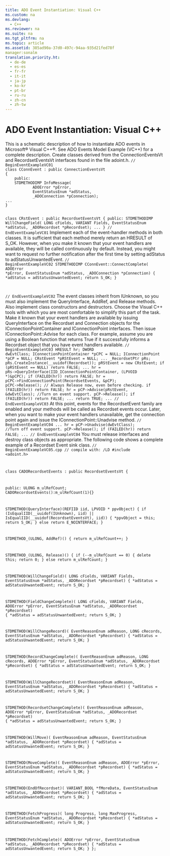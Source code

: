 ```yaml
---
title: ADO Event Instantiation: Visual C++
ms.custom: na
ms.devlang: 
  - C++
ms.reviewer: na
ms.suite: na
ms.tgt_pltfrm: na
ms.topic: article
ms.assetid: 385ad90a-37d0-497c-94aa-935d21fed78f
manager:sonalm
translation.priority.ht: 
  - de-de
  - es-es
  - fr-fr
  - it-it
  - ja-jp
  - ko-kr
  - pt-br
  - ru-ru
  - zh-cn
  - zh-tw
---
```

# ADO Event Instantiation: Visual C++
<?xml version="1.0" encoding="utf-8"?>
<developerReferenceWithoutSyntaxDocument xmlns="http://ddue.schemas.microsoft.com/authoring/2003/5" xmlns:xlink="http://www.w3.org/1999/xlink" xmlns:xsi="http://www.w3.org/2001/XMLSchema-instance" xsi:schemaLocation="http://ddue.schemas.microsoft.com/authoring/2003/5 http://dduestorage.blob.core.windows.net/ddueschema/developer.xsd">
  <introduction>
    <para>This is a schematic description of how to instantiate ADO events in Microsoft® Visual C++®. See <legacyLink xlink:href="29530153-b963-4a7c-8665-2335f1d604a8">ADO Events Model Example (VC++)</legacyLink> for a complete description.</para>
    <para>Create classes derived from the <legacyBold>ConnectionEventsVt</legacyBold> and <legacyBold>RecordsetEventsVt</legacyBold> interfaces found in the file adoint.h.</para>
    <code>// BeginEventExampleVC01
class CConnEvent : public ConnectionEventsVt
{
    public:
    STDMETHODIMP InfoMessage( 
            ADOError *pError,
            EventStatusEnum *adStatus,
            _ADOConnection *pConnection);
...
}

class CRstEvent : public RecordsetEventsVt 
{
    public:
        STDMETHODIMP WillChangeField( 
                LONG cFields,
                VARIANT Fields,
                EventStatusEnum *adStatus,
                _ADORecordset *pRecordset);
...
}
// EndEventExampleVC01</code>
    <para>Implement each of the event-handler methods in both classes. It is sufficient that each method merely return an HRESULT of S_OK. However, when you make it known that your event handlers are available, they will be called continuously by default. Instead, you might want to request no further notification after the first time by setting <legacyBold>adStatus</legacyBold> to <legacyBold>adStatusUnwantedEvent</legacyBold>.</para>
    <code>// BeginEventExampleVC02
STDMETHODIMP CConnEvent::ConnectComplete(
            ADOError *pError,
            EventStatusEnum *adStatus,
            _ADOConnection *pConnection) 
        {
        *adStatus = adStatusUnwantedEvent;
        return S_OK;
        }

// EndEventExampleVC02</code>
    <para>The event classes inherit from <legacyBold>IUnknown</legacyBold>, so you must also implement the <legacyBold>QueryInterface</legacyBold>, <legacyBold>AddRef</legacyBold>, and <legacyBold>Release</legacyBold> methods. Also implement class constructors and destructors. Choose the Visual C++ tools with which you are most comfortable to simplify this part of the task.</para>
    <para>Make it known that your event handlers are available by issuing <legacyBold>QueryInterface</legacyBold> on the <legacyLink xlink:href="ede1415f-c3df-4cc5-a05b-2576b2b84b60">Recordset</legacyLink> and <legacyLink xlink:href="ef6b1824-5b12-43db-89d7-8f3d13896d4d">Connection</legacyLink> objects for the <legacyBold>IConnectionPointContainer</legacyBold> and <legacyBold>IConnectionPoint</legacyBold> interfaces. Then issue <legacyBold>IConnectionPoint::Advise</legacyBold> for each class.</para>
    <para>For example, assume you are using a Boolean function that returns <legacyBold>True</legacyBold> if it successfully informs a <legacyBold>Recordset</legacyBold> object that you have event handlers available.</para>
    <code>// BeginEventExampleVC03
HRESULT    hr;
DWORD      dwEvtClass;
IConnectionPointContainer    *pCPC = NULL;
IConnectionPoint             *pCP = NULL;
CRstEvent                    *pRStEvent = NULL;
...
_RecordsetPtr                pRs;
pRs.CreateInstance(__uuidof(Recordset));
pRStEvent = new CRstEvent;
if (pRStEvent == NULL) return FALSE;
...
hr = pRs-&gt;QueryInterface(IID_IConnectionPointContainer, (LPVOID *)&amp;pCPC);
if (FAILED(hr)) return FALSE;
hr = pCPC-&gt;FindConnectionPoint(RecordsetEvents, &amp;pCP);
pCPC-&gt;Release();    // Always Release now, even before checking.
if (FAILED(hr)) return FALSE;
hr = pCP-&gt;Advise(pRstEvent, &amp;dwEvtClass);   //Turn on event support.
pCP-&gt;Release();
if (FAILED(hr)) return FALSE;
...
return TRUE;
...
// EndEventExampleVC03</code>
    <para>At this point, events for the <legacyBold>RecordsetEvent</legacyBold> family are enabled and your methods will be called as <legacyBold>Recordset</legacyBold> events occur.</para>
    <para>Later, when you want to make your event handlers unavailable, get the connection point again and issue the <legacyBold>IConnectionPoint::Unadvise</legacyBold> method.</para>
    <code>// BeginEventExampleVC04
...
hr = pCP-&gt;Unadvise(dwEvtClass);    //Turn off event support.
pCP-&gt;Release();
if (FAILED(hr)) return FALSE;
...
// EndEventExampleVC04</code>
    <para>You must release interfaces and destroy class objects as appropriate.</para>
    <para>The following code shows a complete example of a <legacyBold>Recordset</legacyBold> Event sink class.</para>
    <code>// BeginEventExampleVC05.cpp
// compile with: /LD
#include &lt;adoint.h&gt;

class CADORecordsetEvents : public RecordsetEventsVt {

public:
   ULONG m_ulRefCount;
   CADORecordsetEvents():m_ulRefCount(1){}

   STDMETHOD(QueryInterface)(REFIID iid, LPVOID * ppvObject) {
      if (IsEqualIID(__uuidof(IUnknown), iid) || IsEqualIID(__uuidof(RecordsetEventsVt), iid)) {
         *ppvObject = this;
         return S_OK;
      }
      else 
         return E_NOINTERFACE;
   }

   STDMETHOD_(ULONG, AddRef)() {
      return m_ulRefCount++;
   }

   STDMETHOD_(ULONG, Release)() {
      if (--m_ulRefCount == 0) {
         delete this;
         return 0;
      }
      else 
         return m_ulRefCount;
   }


   STDMETHOD(WillChangeField)( LONG cFields, 
                               VARIANT Fields, 
                               EventStatusEnum *adStatus,
                               _ADORecordset *pRecordset) {
      *adStatus = adStatusUnwantedEvent; 
      return S_OK;
   }

   STDMETHOD(FieldChangeComplete)( LONG cFields,
                                   VARIANT Fields,
                                   ADOError *pError,
                                   EventStatusEnum *adStatus,
                                   _ADORecordset *pRecordset) {
      *adStatus = adStatusUnwantedEvent; 
      return S_OK;
   }

   STDMETHOD(WillChangeRecord)( EventReasonEnum adReason,
                                LONG cRecords,
                                EventStatusEnum *adStatus,
                                _ADORecordset *pRecordset) {
      *adStatus = adStatusUnwantedEvent; 
      return S_OK;
   }

   STDMETHOD(RecordChangeComplete)( EventReasonEnum adReason,
                                    LONG cRecords,
                                    ADOError  *pError,
                                    EventStatusEnum  *adStatus,
                                    _ADORecordset  *pRecordset) {
      *adStatus = adStatusUnwantedEvent; 
      return S_OK;
   }

   STDMETHOD(WillChangeRecordset)( EventReasonEnum adReason,
                                   EventStatusEnum *adStatus,
                                   _ADORecordset  *pRecordset) {
      *adStatus = adStatusUnwantedEvent; 
      return S_OK;
   }

   STDMETHOD(RecordsetChangeComplete)( EventReasonEnum adReason,
                                       ADOError *pError,
                                       EventStatusEnum  *adStatus,
                                       _ADORecordset  *pRecordset) {
      *adStatus = adStatusUnwantedEvent; 
      return S_OK;
   }

   STDMETHOD(WillMove)( EventReasonEnum adReason,
                        EventStatusEnum  *adStatus,
                        _ADORecordset  *pRecordset) {
      *adStatus = adStatusUnwantedEvent; 
      return S_OK;
   }

   STDMETHOD(MoveComplete)( EventReasonEnum adReason,
                            ADOError *pError,
                            EventStatusEnum *adStatus,
                            _ADORecordset  *pRecordset) {
      *adStatus = adStatusUnwantedEvent; 
      return S_OK;
   }

   STDMETHOD(EndOfRecordset)( VARIANT_BOOL *fMoreData,
                              EventStatusEnum *adStatus,
                              _ADORecordset *pRecordset) {
      *adStatus = adStatusUnwantedEvent; 
      return S_OK;
   }

   STDMETHOD(FetchProgress)( long Progress,
                             long MaxProgress,
                             EventStatusEnum *adStatus,
                             _ADORecordset *pRecordset) {
      *adStatus = adStatusUnwantedEvent; 
      return S_OK;
   }

   STDMETHOD(FetchComplete)( ADOError *pError,
                             EventStatusEnum *adStatus,
                             _ADORecordset *pRecordset) {
      *adStatus = adStatusUnwantedEvent; 
      return S_OK;
   }
};</code>
  </introduction>
  <relatedTopics />
</developerReferenceWithoutSyntaxDocument>